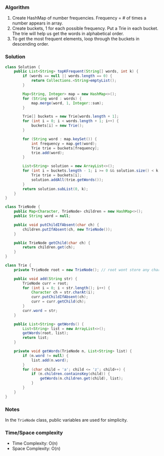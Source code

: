 ### Algorithm

1. Create HashMap of number frequencies. Frequency = # of times a number appears in array.
1. Create buckets, 1 for each possible frequency. Put a Trie in each bucket. The trie will help us get the words in alphabetical order.
1. To get the most frequent elements, loop through the buckets in descending order.

### Solution

```java
class Solution {
    public List<String> topKFrequent(String[] words, int k) {
        if (words == null || words.length == 0) {
            return Collections.<String>emptyList();
        }

        Map<String, Integer> map = new HashMap<>();
        for (String word : words) {
            map.merge(word, 1, Integer::sum);
        }

        Trie[] buckets = new Trie[words.length + 1];
        for (int i = 0; i < words.length + 1; i++) {
            buckets[i] = new Trie();
        }

        for (String word : map.keySet()) {
            int frequency = map.get(word);
            Trie trie = buckets[frequency];
            trie.add(word);
        }

        List<String> solution = new ArrayList<>();
        for (int i = buckets.length - 1; i >= 0 && solution.size() < k; i--) {
            Trie trie = buckets[i];
            solution.addAll(trie.getWords());
        }
        return solution.subList(0, k);
    }
}
```

```java
class TrieNode {
    public Map<Character, TrieNode> children = new HashMap<>();
    public String word = null;

    public void putChildIfAbsent(char ch) {
        children.putIfAbsent(ch, new TrieNode());
    }

    public TrieNode getChild(char ch) {
        return children.get(ch);
    }
}
```

```java
class Trie {
    private TrieNode root = new TrieNode(); // root wont store any character.

    public void add(String str) {
        TrieNode curr = root;
        for (int i = 0; i < str.length(); i++) {
            Character ch = str.charAt(i);
            curr.putChildIfAbsent(ch);
            curr = curr.getChild(ch);
        }
        curr.word = str;
    }

    public List<String> getWords() {
        List<String> list = new ArrayList<>();
        getWords(root, list);
        return list;
    }

    private void getWords(TrieNode n, List<String> list) {
        if (n.word != null) {
            list.add(n.word);
        }
        for (char child = 'a'; child <= 'z'; child++) {
            if (n.children.containsKey(child)) {
                getWords(n.children.get(child), list);
            }
        }
    }
}
```

### Notes

In the `TrieNode` class, public variables are used for simplicity.

### Time/Space complexity

-  Time Complexity: O(n)
- Space Complexity: O(n)

